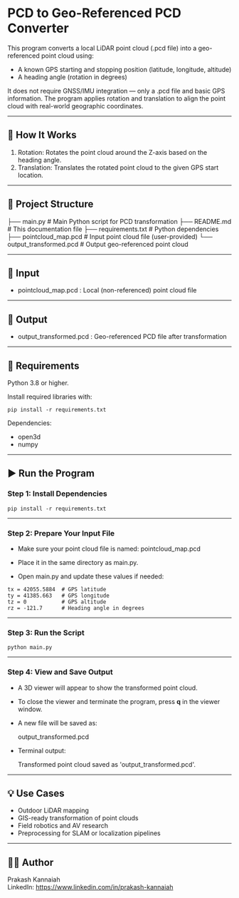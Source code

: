 
# PCD to Geo-Referenced PCD Converter

This program converts a local LiDAR point cloud (.pcd file) into a geo-referenced point cloud using:

- A known GPS starting and stopping position (latitude, longitude, altitude)
- A heading angle (rotation in degrees)

It does not require GNSS/IMU integration — only a .pcd file and basic GPS information. The program applies rotation and translation to align the point cloud with real-world geographic coordinates.

---

## 🧭 How It Works

1. Rotation: Rotates the point cloud around the Z-axis based on the heading angle.
2. Translation: Translates the rotated point cloud to the given GPS start location.

---

## 📁 Project Structure

├── main.py                 # Main Python script for PCD transformation
├── README.md               # This documentation file
├── requirements.txt        # Python dependencies
├── pointcloud_map.pcd      # Input point cloud file (user-provided)
└── output_transformed.pcd  # Output geo-referenced point cloud

---

## 📂 Input

- pointcloud_map.pcd : Local (non-referenced) point cloud file

---

## 📄 Output

- output_transformed.pcd : Geo-referenced PCD file after transformation

---

## 🔧 Requirements

Python 3.8 or higher.

Install required libraries with:

```
pip install -r requirements.txt
```

Dependencies:
- open3d
- numpy

---

## ▶️ Run the Program

### Step 1: Install Dependencies

```
pip install -r requirements.txt
```

---

### Step 2: Prepare Your Input File

- Make sure your point cloud file is named:
  pointcloud_map.pcd
- Place it in the same directory as main.py.

- Open main.py and update these values if needed:

```
tx = 42055.5884  # GPS latitude
ty = 41385.663   # GPS longitude
tz = 0           # GPS altitude
rz = -121.7      # Heading angle in degrees
```

---

### Step 3: Run the Script

```
python main.py
```

---

### Step 4: View and Save Output

- A 3D viewer will appear to show the transformed point cloud.
- To close the viewer and terminate the program, press **q** in the viewer window.
- A new file will be saved as:

  output_transformed.pcd

- Terminal output:

  Transformed point cloud saved as 'output_transformed.pcd'.

---

## 💡 Use Cases

- Outdoor LiDAR mapping
- GIS-ready transformation of point clouds
- Field robotics and AV research
- Preprocessing for SLAM or localization pipelines

---

## 👨‍💻 Author

Prakash Kannaiah  
LinkedIn: https://www.linkedin.com/in/prakash-kannaiah

